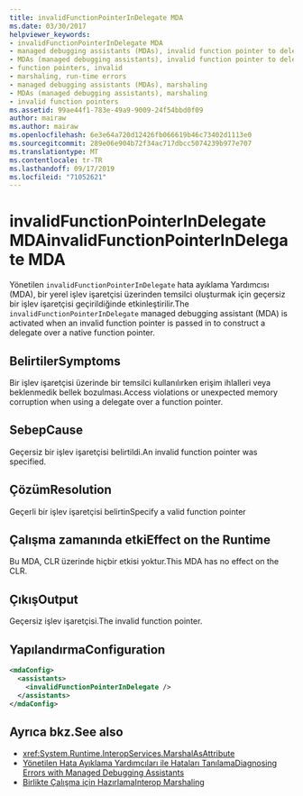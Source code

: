 ```yaml
---
title: invalidFunctionPointerInDelegate MDA
ms.date: 03/30/2017
helpviewer_keywords:
- invalidFunctionPointerInDelegate MDA
- managed debugging assistants (MDAs), invalid function pointer to delegates
- MDAs (managed debugging assistants), invalid function pointer to delegates
- function pointers, invalid
- marshaling, run-time errors
- managed debugging assistants (MDAs), marshaling
- MDAs (managed debugging assistants), marshaling
- invalid function pointers
ms.assetid: 99ae44f1-783e-49a9-9009-24f54bbd0f09
author: mairaw
ms.author: mairaw
ms.openlocfilehash: 6e3e64a720d12426fb066619b46c73402d1113e0
ms.sourcegitcommit: 289e06e904b72f34ac717dbcc5074239b977e707
ms.translationtype: MT
ms.contentlocale: tr-TR
ms.lasthandoff: 09/17/2019
ms.locfileid: "71052621"
---
```

# <a name="invalidfunctionpointerindelegate-mda"></a><span data-ttu-id="be37c-102">invalidFunctionPointerInDelegate MDA</span><span class="sxs-lookup"><span data-stu-id="be37c-102">invalidFunctionPointerInDelegate MDA</span></span>
<span data-ttu-id="be37c-103">Yönetilen `invalidFunctionPointerInDelegate` hata ayıklama Yardımcısı (MDA), bir yerel işlev işaretçisi üzerinden temsilci oluşturmak için geçersiz bir işlev işaretçisi geçirildiğinde etkinleştirilir.</span><span class="sxs-lookup"><span data-stu-id="be37c-103">The `invalidFunctionPointerInDelegate` managed debugging assistant (MDA) is activated when an invalid function pointer is passed in to construct a delegate over a native function pointer.</span></span>  
  
## <a name="symptoms"></a><span data-ttu-id="be37c-104">Belirtiler</span><span class="sxs-lookup"><span data-stu-id="be37c-104">Symptoms</span></span>  
 <span data-ttu-id="be37c-105">Bir işlev işaretçisi üzerinde bir temsilci kullanılırken erişim ihlalleri veya beklenmedik bellek bozulması.</span><span class="sxs-lookup"><span data-stu-id="be37c-105">Access violations or unexpected memory corruption when using a delegate over a function pointer.</span></span>  
  
## <a name="cause"></a><span data-ttu-id="be37c-106">Sebep</span><span class="sxs-lookup"><span data-stu-id="be37c-106">Cause</span></span>  
 <span data-ttu-id="be37c-107">Geçersiz bir işlev işaretçisi belirtildi.</span><span class="sxs-lookup"><span data-stu-id="be37c-107">An invalid function pointer was specified.</span></span>  
  
## <a name="resolution"></a><span data-ttu-id="be37c-108">Çözüm</span><span class="sxs-lookup"><span data-stu-id="be37c-108">Resolution</span></span>  
 <span data-ttu-id="be37c-109">Geçerli bir işlev işaretçisi belirtin</span><span class="sxs-lookup"><span data-stu-id="be37c-109">Specify a valid function pointer</span></span>  
  
## <a name="effect-on-the-runtime"></a><span data-ttu-id="be37c-110">Çalışma zamanında etki</span><span class="sxs-lookup"><span data-stu-id="be37c-110">Effect on the Runtime</span></span>  
 <span data-ttu-id="be37c-111">Bu MDA, CLR üzerinde hiçbir etkisi yoktur.</span><span class="sxs-lookup"><span data-stu-id="be37c-111">This MDA has no effect on the CLR.</span></span>  
  
## <a name="output"></a><span data-ttu-id="be37c-112">Çıkış</span><span class="sxs-lookup"><span data-stu-id="be37c-112">Output</span></span>  
 <span data-ttu-id="be37c-113">Geçersiz işlev işaretçisi.</span><span class="sxs-lookup"><span data-stu-id="be37c-113">The invalid function pointer.</span></span>  
  
## <a name="configuration"></a><span data-ttu-id="be37c-114">Yapılandırma</span><span class="sxs-lookup"><span data-stu-id="be37c-114">Configuration</span></span>  
  
```xml  
<mdaConfig>  
  <assistants>  
    <invalidFunctionPointerInDelegate />  
  </assistants>  
</mdaConfig>  
```  
  
## <a name="see-also"></a><span data-ttu-id="be37c-115">Ayrıca bkz.</span><span class="sxs-lookup"><span data-stu-id="be37c-115">See also</span></span>

- <xref:System.Runtime.InteropServices.MarshalAsAttribute>
- [<span data-ttu-id="be37c-116">Yönetilen Hata Ayıklama Yardımcıları ile Hataları Tanılama</span><span class="sxs-lookup"><span data-stu-id="be37c-116">Diagnosing Errors with Managed Debugging Assistants</span></span>](diagnosing-errors-with-managed-debugging-assistants.md)
- [<span data-ttu-id="be37c-117">Birlikte Çalışma için Hazırlama</span><span class="sxs-lookup"><span data-stu-id="be37c-117">Interop Marshaling</span></span>](../interop/interop-marshaling.md)
